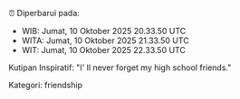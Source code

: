 ⏰ Diperbarui pada:
- WIB: Jumat, 10 Oktober 2025 20.33.50 UTC
- WITA: Jumat, 10 Oktober 2025 21.33.50 UTC
- WIT: Jumat, 10 Oktober 2025 22.33.50 UTC

Kutipan Inspiratif:
"I' ll never forget my high school friends."


Kategori: friendship

